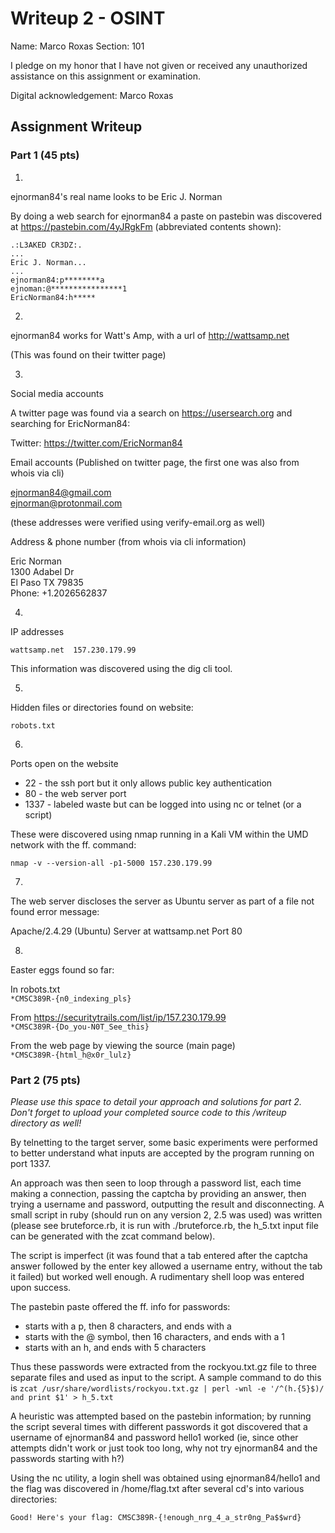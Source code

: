 # Writeup 2 - OSINT

Name: Marco Roxas
Section: 101

I pledge on my honor that I have not given or received any unauthorized assistance on this assignment or examination.

Digital acknowledgement: Marco Roxas

## Assignment Writeup

### Part 1 (45 pts)

1.
ejnorman84's real name looks to be Eric J. Norman

By doing a web search for ejnorman84 a paste on pastebin was discovered at https://pastebin.com/4yJRgkFm (abbreviated contents shown):

    .:L3AKED CR3DZ:.
    ...
    Eric J. Norman...
    ...
    ejnorman84:p********a
    ejnoman:@****************1
    EricNorman84:h*****


2.
ejnorman84 works for Watt's Amp, with a url of http://wattsamp.net

(This was found on their twitter page)

3.
Social media accounts

A twitter page was found via a search on https://usersearch.org and searching for EricNorman84:

Twitter: https://twitter.com/EricNorman84

Email accounts (Published on twitter page, the first one was also from whois via cli)

ejnorman84@gmail.com  
ejnorman@protonmail.com  

(these addresses were verified using verify-email.org as well)

Address & phone number (from whois via cli information)

Eric Norman  
1300 Adabel Dr  
El Paso TX 79835  
Phone: +1.2026562837

4.
IP addresses

    wattsamp.net  157.230.179.99

This information was discovered using the dig cli tool.

5.
Hidden files or directories found on website:

    robots.txt

6.
Ports open on the website

* 22 - the ssh port but it only allows public key authentication
* 80 - the web server port
* 1337 - labeled waste but can be logged into using nc or telnet (or a script)

These were discovered using nmap running in a Kali VM within the UMD network with the ff. command:

    nmap -v --version-all -p1-5000 157.230.179.99

7.
The web server discloses the server as Ubuntu server as part of a file not found error message:

Apache/2.4.29 (Ubuntu) Server at wattsamp.net Port 80

8.
Easter eggs found so far:

In robots.txt  
`*CMSC389R-{n0_indexing_pls}`

From https://securitytrails.com/list/ip/157.230.179.99  
`*CMSC389R-{Do_you-N0T_See_this}`

From the web page by viewing the source (main page)  
`*CMSC389R-{html_h@x0r_lulz}`


### Part 2 (75 pts)

*Please use this space to detail your approach and solutions for part 2. Don't forget to upload your completed source code to this /writeup directory as well!*

By telnetting to the target server, some basic experiments were performed to better understand what inputs are accepted by the program running on port 1337.

An approach was then seen to loop through a password list, each time making a connection, passing the captcha by providing an answer, then trying a username and password, outputting the result and disconnecting.  A small script in ruby (should run on any version 2, 2.5 was used) was written (please see bruteforce.rb, it is run with ./bruteforce.rb, the h_5.txt input file can be generated with the zcat command below).

The script is imperfect (it was found that a tab entered after the captcha answer followed by the enter key allowed a username entry, without the tab it failed) but worked well enough.  A rudimentary shell loop was entered upon success.

The pastebin paste offered the ff. info for passwords:
* starts with a p, then 8 characters, and ends with a
* starts with the @ symbol, then 16 characters, and ends with a 1
* starts with an h, and ends with 5 characters

Thus these passwords were extracted from the rockyou.txt.gz file to three separate files and used as input to the script.  A sample command to do this is `zcat /usr/share/wordlists/rockyou.txt.gz | perl -wnl -e '/^(h.{5}$)/ and print $1' > h_5.txt`

A heuristic was attempted based on the pastebin information; by running the script several times with different passwords it got discovered that a username of ejnorman84 and password hello1 worked (ie, since other attempts didn't work or just took too long, why not try ejnorman84 and the passwords starting with h?)

Using the nc utility, a login shell was obtained using ejnorman84/hello1 and the flag was discovered in /home/flag.txt after several cd's into various directories:

    Good! Here's your flag: CMSC389R-{!enough_nrg_4_a_str0ng_Pa$$wrd}

